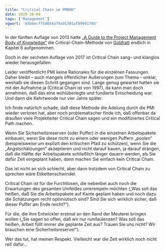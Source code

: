 ```yaml
---
title: "Critical Chain im PMBOK"
date: 2020-10-04
tags: ['Management']
vgwort: '65bbecf75d054a79a91301af8994170d'
---
```

In der fünften Auflage von 2013 hatte [„A Guide to the Project Management Body of Knowledge“](https://de.wikipedia.org/wiki/A_Guide_to_the_Project_Management_Body_of_Knowledge) die Critical-Chain-Methode von [Goldratt](https://de.wikipedia.org/wiki/Eliyahu_M._Goldratt) endlich in Kapitel 6 aufgenommen.

Doch in der sechsten Auflage von 2017 ist Critical Chain sang- und klanglos wieder herausgefallen.

Leider veröffentlicht PMI keine Rationales für die einzelnen Fassungen. Daher bleibt – auch mangels öffentlicher Äußerungen zum Thema – unklar, weshalb sie diesen Schritt gegangen sind. Lange genug gewartet hatten sie mit der Aufnahme ja (Critical Chain ist von 1997), da kann man doch annehmen, daß das eine wohlüberlegte und fundierte Entscheidung war. Und dann die Kehrtwende nur vier Jahre später.

Ich finde natürlich schade, daß diese Methode die Adelung durch die PMI wieder verloren hat, aber noch problematischer finde ich, daß offenbar da draußen viele Projektleiter Critical Chain sagen und ein modifiziertes Critical Path machen.

Wenn Sie Sicherheitsreserven (oder Puffer) in die einzelnen Arbeitspakete einbauen, wenn Sie diese nicht zu einem oder wenigen Puffern „poolen“ (beispielsweise um explizit den kritischen Pfad zu schützen), wenn Sie die „Angstschätzungen“ akzeptieren und nicht darauf bauen, ja darauf drängen, daß die Hälfte der Arbeitspakete schließlich länger dauern werden, als Sie dafür Zeit eingeplant haben, dann machen Sie einfach kein Critical Chain.

Das ist nicht an sich schlecht, aber dann trotzdem von Critical Chain zu sprechen wäre Etikettenschwindel.

Critical Chain ist für die Furchtlosen, die nebenbei auch noch die Erwartungen des gesamten Umfeldes umkrempeln möchten („Was soll das heißen, daß Sie die Arbeitspakete auf Kante geplant haben und noch dazu die Schätzungen recht optimistisch sind? Sind Sie sich wirklich sicher, daß dieser Puffer am Ende reicht?“).

Für die, die ihre Entwickler erstmal an den Rand der Meuterei bringen wollen („Sie sagen so offen, daß wir nur rumfaulenzen? Was soll das heißen, Arbeit füllt immer die geplante Zeit aus? Trauen Sie uns nicht? Wir brauchen eine Sicherheitsreserve!“).

Wer das tut, hat meinen Respekt. Vielleicht war die Zeit wirklich noch nicht reif dafür…
